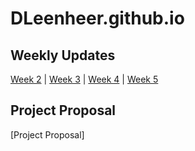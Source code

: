 # DLeenheer.github.io

## Weekly Updates
[Week 2](https://github.com/DLeenheer/DLeenheer.github.io/blob/main/Week%202.md) | [Week 3](https://github.com/DLeenheer/Professional-Development/blob/main/week3.md) | [Week 4](https://github.com/DLeenheer/Professional-Development/blob/main/week4.md) | [Week 5](https://github.com/DLeenheer/Professional-Development/blob/main/week5.md)

## Project Proposal
[Project Proposal]
